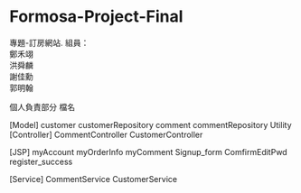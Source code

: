 # Formosa-Project-Final  
專題-訂房網站. 
組員：  
鄭禾翊  
洪舜麟  
謝佳勳  
郭明翰  


個人負責部分 檔名

[Model]
customer
customerRepository
comment
commentRepository
Utility
[Controller]
CommentController
CustomerController

[JSP]
myAccount
myOrderInfo
myComment
Signup_form
ComfirmEditPwd
register_success

[Service]
CommentService
CustomerService

